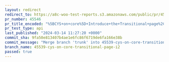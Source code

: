 ```yaml
---
layout: redirect
redirect_to: https://a8c-woo-test-reports.s3.amazonaws.com/public/pr/45546/api/index.html
pr_number: 45546
pr_title_encoded: "%5BCYS+on+core%5D+Introduce+the+Transitional+page%2C+i2"
pr_test_type: api
last_published: "2024-03-14 11:27:20 +0000"
commit_sha: 9fa50e813407b4ae1e6fc86f6719de6fa166e38b
commit_message: "Merge branch 'trunk' into 45539-cys-on-core-transitional-page-i2"
branch_name: 45539-cys-on-core-transitional-page-i2
passed: true
---
```

